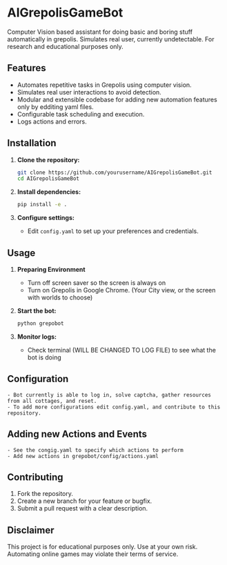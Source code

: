 # AIGrepolisGameBot
Computer Vision based assistant for doing basic and boring stuff automatically in grepolis. Simulates real user, currently undetectable. For research and educational purposes only. 

## Features

- Automates repetitive tasks in Grepolis using computer vision.
- Simulates real user interactions to avoid detection.
- Modular and extensible codebase for adding new automation features only by edditing yaml files.
- Configurable task scheduling and execution.
- Logs actions and errors.

## Installation

1. **Clone the repository:**
    ```bash
    git clone https://github.com/yourusername/AIGrepolisGameBot.git
    cd AIGrepolisGameBot
    ```

2. **Install dependencies:**
    ```bash
    pip install -e .
    ```

3. **Configure settings:**
    - Edit `config.yaml` to set up your preferences and credentials.

## Usage

1. **Preparing Environment**
    - Turn off screen saver so the screen is always on
    - Turn on Grepolis in Google Chrome. (Your City view, or the screen with worlds to choose)

2. **Start the bot:**
    ```bash
    python grepobot
    ```

3. **Monitor logs:**
    - Check terminal (WILL BE CHANGED TO LOG FILE) to see what the bot is doing

## Configuration
    - Bot currently is able to log in, solve captcha, gather resources from all cottages, and reset.
    - To add more configurations edit config.yaml, and contribute to this repository.

## Adding new Actions and Events
    - See the congig.yaml to specify which actions to perform
    - Add new actions in grepobot/config/actions.yaml

## Contributing

1. Fork the repository.
2. Create a new branch for your feature or bugfix.
3. Submit a pull request with a clear description.

## Disclaimer

This project is for educational purposes only. Use at your own risk. Automating online games may violate their terms of service.